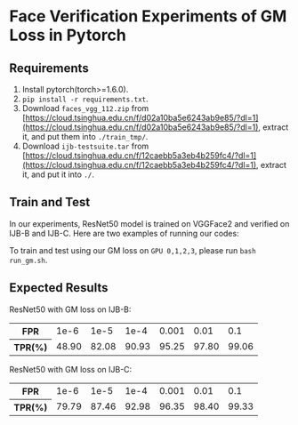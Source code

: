 # Face Verification Experiments of GM Loss in Pytorch
## Requirements
1. Install pytorch(torch>=1.6.0).
2. `pip install -r requirements.txt`.
3. Download `faces_vgg_112.zip` from [https://cloud.tsinghua.edu.cn/f/d02a10ba5e6243ab9e85/?dl=1](https://cloud.tsinghua.edu.cn/f/d02a10ba5e6243ab9e85/?dl=1), extract it, and put them into `./train_tmp/`.
4. Download `ijb-testsuite.tar` from [https://cloud.tsinghua.edu.cn/f/12caebb5a3eb4b259fc4/?dl=1](https://cloud.tsinghua.edu.cn/f/12caebb5a3eb4b259fc4/?dl=1), extract it, and put it into `./`.
## Train and Test
In our experiments, ResNet50 model is trained on VGGFace2 and verified on IJB-B and IJB-C. Here are two examples of running our codes:

To train and test using our GM loss on `GPU 0,1,2,3`, please run `bash run_gm.sh`.

## Expected Results
ResNet50 with GM loss on IJB-B:
<table>
    <tr>
        <th>FPR</th>
        <td>1e-6</td>
        <td>1e-5</td>
        <td>1e-4</td>
        <td>0.001</td>
        <td>0.01</td>
        <td>0.1</td>
    </tr>
    <tr>
        <th>TPR(%)</th>
        <td>48.90</td>
        <td>82.08</td>
        <td>90.93</td>
        <td>95.25</td>
        <td>97.80</td>
        <td>99.06</td>
    </tr>
</table>
ResNet50 with GM loss on IJB-C:
<table>
    <tr>
        <th>FPR</th>
        <td>1e-6</td>
        <td>1e-5</td>
        <td>1e-4</td>
        <td>0.001</td>
        <td>0.01</td>
        <td>0.1</td>
    </tr>
    <tr>
        <th>TPR(%)</th>
        <td>79.79</td>
        <td>87.46</td>
        <td>92.98</td>
        <td>96.35</td>
        <td>98.40</td>
        <td>99.33</td>
    </tr>
</table>





